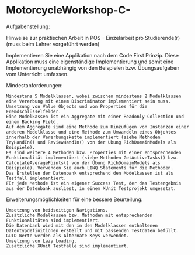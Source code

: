 # MotorcycleWorkshop-C-

Aufgabenstellung:

Hinweise zur praktischen Arbeit in POS - Einzelarbeit pro Studierende(r)
       (muss beim Lehrer vorgeführt werden)

Implementieren Sie eine Applikation nach dem Code First Prinzip. Diese Applikation muss eine eigenständige Implementierung und somit eine Implementierung unabhängig von den Beispielen bzw. Übungsaufgaben vom Unterricht umfassen.

Mindestanforderungen:

    Mindestens 5 Modelklassen, wobei zwischen mindestens 2 Modelklassen eine Vererbung mit einem Discriminator implementiert sein muss.
    Umsetzung von Value Objects und von Properties für die Fremdschlüsselfelder.
    Eine Modelkassen ist ein Aggregate mit einer Readonly Collection und einem Backing Field.
    Auf dem Aggregate sind eine Methode zum Hinzufügen von Instanzen einer anderen Modelklasse und eine Methode zum Umwandeln eines Objektes innerhalb der Vererbungskette implementiert (siehe Methoden TryHandIn() und ReviewHandIn() von der Übung RichDomainModels als Beispiele).
    Es sind weitere 4 Methoden bzw. Properties mit einer entsprechenden Funktionalität implementiert (siehe Methoden GetActiveTasks() bzw. CalculateAveragePoints() von der Übung RichDomainModels als Beispiele). Verwenden Sie auch LINQ Statements für die Methoden.
    Das Erstellen der Datenbank entsprechend den Modelkassen ist als Testfall implementiert.
    Für jede Methode ist ein eigener Success Test, der das Testergebnis aus der Datenbank ausliest, in einem XUnit Testprojekt umgesetzt.

    
Erweiterungsmöglichkeiten für eine bessere Beurteilung:

    Umsetzung von beidseitigen Navigations.
    Zusätzliche Modelkassen bzw. Methoden mit entsprechenden Funktionalitäten sind implementiert.
    Die Datenbank wird mit den in den Modelklassen enthaltenen Datentypdefinitionen erstellt und mit passenden Testdaten befüllt.
    GUID Werte werden als Alternate Keys verwendet.
    Umsetzung von Lazy Loading.
    Zusätzliche XUnit Testfälle sind implementiert.
